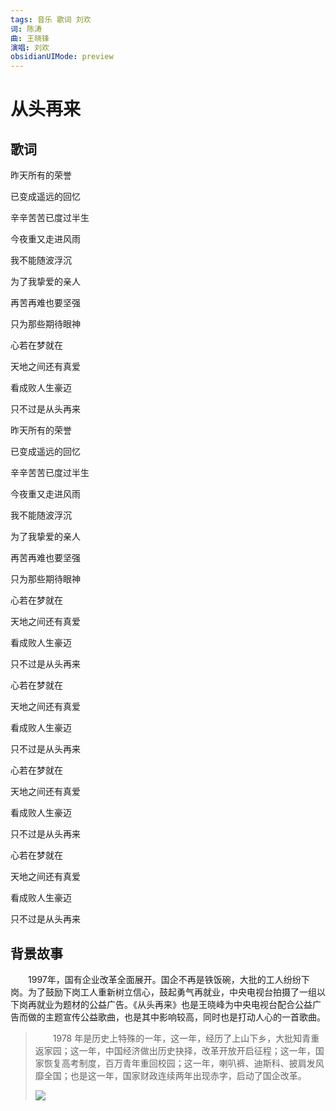```yaml
---
tags: 音乐 歌词 刘欢
词: 陈涛
曲: 王晓锋
演唱: 刘欢
obsidianUIMode: preview
---
```

# 从头再来

## 歌词

昨天所有的荣誉  

已变成遥远的回忆  

辛辛苦苦已度过半生  

今夜重又走进风雨  

我不能随波浮沉  

为了我挚爱的亲人  

再苦再难也要坚强  

只为那些期待眼神  

心若在梦就在  

天地之间还有真爱  

看成败人生豪迈  

只不过是从头再来  

昨天所有的荣誉  

已变成遥远的回忆  

辛辛苦苦已度过半生  

今夜重又走进风雨  

我不能随波浮沉  

为了我挚爱的亲人  

再苦再难也要坚强  

只为那些期待眼神  

心若在梦就在  

天地之间还有真爱  

看成败人生豪迈  

只不过是从头再来  

心若在梦就在  

天地之间还有真爱  

看成败人生豪迈  

只不过是从头再来  

心若在梦就在  

天地之间还有真爱  

看成败人生豪迈  

只不过是从头再来  

心若在梦就在  

天地之间还有真爱  

看成败人生豪迈  

只不过是从头再来

## 背景故事

‌‌‌　　1997年，国有企业改革全面展开。国企不再是铁饭碗，大批的工人纷纷下岗。为了鼓励下岗工人重新树立信心，鼓起勇气再就业，中央电视台拍摄了一组以下岗再就业为题材的公益广告。《从头再来》也是王晓峰为中央电视台配合公益广告而做的主题宣传公益歌曲，也是其中影响较高，同时也是打动人心的一首歌曲。

> ‌‌‌　　1978 年是历史上特殊的一年，这一年，经历了上山下乡，大批知青重返家园；这一年，中国经济做出历史抉择，改革开放开启征程；这一年，国家恢复高考制度，百万青年重回校园；这一年，喇叭裤、迪斯科、披肩发风靡全国；也是这一年，国家财政连续两年出现赤字，启动了国企改革。
> 
> ![](https://pic1.zhimg.com/v2-4467bae5a2d0f37420c2ccd0611fcad0_b.webp?consumer=ZHI_MENG)